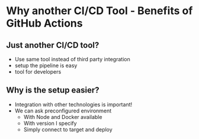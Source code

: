# Why another CI/CD Tool - Benefits of GitHub Actions

## Just another CI/CD tool?

- Use same tool instead of third party integration
- setup the pipeline is easy
- tool for developers

## Why is the setup easier?

- Integration with other technologies is important!
- We can ask preconfigured environment
    - With Node and Docker available
    - With version I specify
    - Simply connect to target and deploy